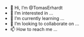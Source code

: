 - 👋 Hi, I’m @TomasErhardt
- 👀 I’m interested in ...
- 🌱 I’m currently learning ...
- 💞️ I’m looking to collaborate on ...
- 📫 How to reach me ...

<!---
TomasErhardt/TomasErhardt is a ✨ special ✨ repository because its `README.md` (this file) appears on your GitHub profile.
You can click the Preview link to take a look at your changes.
--->
